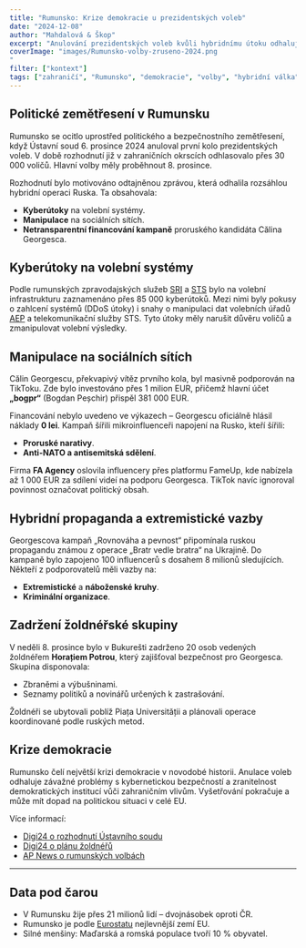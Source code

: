 ```yaml
---
title: "Rumunsko: Krize demokracie u prezidentských voleb"
date: "2024-12-08"  
author: "Mahdalová & Škop"  
excerpt: "Anulování prezidentských voleb kvůli hybridnímu útoku odhaluje zranitelnost demokratických procesů."  
coverImage: "images/Rumunsko-volby-zruseno-2024.png
"
filter: ["kontext"]  
tags: ["zahraničí", "Rumunsko", "demokracie", "volby", "hybridní válka", "kybernetická bezpečnost"]  
---
```


## Politické zemětřesení v Rumunsku  

Rumunsko se ocitlo uprostřed politického a bezpečnostního zemětřesení, když Ústavní soud 6. prosince 2024 anuloval první kolo prezidentských voleb. V době rozhodnutí již v zahraničních okrscích odhlasovalo přes 30 000 voličů. Hlavní volby měly proběhnout 8. prosince.  

Rozhodnutí bylo motivováno odtajněnou zprávou, která odhalila rozsáhlou hybridní operaci Ruska. Ta obsahovala:  

- **Kyberútoky** na volební systémy.  
- **Manipulace** na sociálních sítích.  
- **Netransparentní financování kampaně** proruského kandidáta Călina Georgesca.  

## Kyberútoky na volební systémy  

Podle rumunských zpravodajských služeb [SRI](https://www.sri.ro) a [STS](https://www.sts.ro) bylo na volební infrastrukturu zaznamenáno přes 85 000 kyberútoků. Mezi nimi byly pokusy o zahlcení systémů (DDoS útoky) i snahy o manipulaci dat volebních úřadů [AEP](https://www.roaep.ro) a telekomunikační služby STS. Tyto útoky měly narušit důvěru voličů a zmanipulovat volební výsledky.  

## Manipulace na sociálních sítích  

Călin Georgescu, překvapivý vítěz prvního kola, byl masivně podporován na TikToku. Zde bylo investováno přes 1 milion EUR, přičemž hlavní účet **„bogpr“** (Bogdan Peșchir) přispěl 381 000 EUR.  

Financování nebylo uvedeno ve výkazech – Georgescu oficiálně hlásil náklady **0 lei**. Kampaň šířili mikroinfluenceři napojení na Rusko, kteří šířili:  

- **Proruské narativy**.  
- **Anti-NATO a antisemitská sdělení**.  

Firma **FA Agency** oslovila influencery přes platformu FameUp, kde nabízela až 1 000 EUR za sdílení videí na podporu Georgesca. TikTok navíc ignoroval povinnost označovat politický obsah.  

## Hybridní propaganda a extremistické vazby  

Georgescova kampaň „Rovnováha a pevnost“ připomínala ruskou propagandu známou z operace „Bratr vedle bratra“ na Ukrajině. Do kampaně bylo zapojeno 100 influencerů s dosahem 8 milionů sledujících. Někteří z podporovatelů měli vazby na:  

- **Extremistické** a **náboženské kruhy**.  
- **Kriminální organizace**.  

## Zadržení žoldnéřské skupiny  

V neděli 8. prosince bylo v Bukurešti zadrženo 20 osob vedených žoldnéřem **Horațiem Potrou**, který zajišťoval bezpečnost pro Georgesca. Skupina disponovala:  

- Zbraněmi a výbušninami.  
- Seznamy politiků a novinářů určených k zastrašování.  

Žoldnéři se ubytovali poblíž Piața Universității a plánovali operace koordinované podle ruských metod.  

## Krize demokracie  

Rumunsko čelí největší krizi demokracie v novodobé historii. Anulace voleb odhaluje závažné problémy s kybernetickou bezpečností a zranitelnost demokratických institucí vůči zahraničním vlivům. Vyšetřování pokračuje a může mít dopad na politickou situaci v celé EU.  

Více informací:  

- [Digi24 o rozhodnutí Ústavního soudu](https://www.digi24.ro/alegeri-prezidentiale-2024/curtea-constitutionala-a-decis-anularea-primului-turul-al-alegerilor-prezidentiale-3036247)  
- [Digi24 o plánu žoldnéřů](https://www.digi24.ro/stiri/actualitate/cum-arata-planul-mercenarilor-lui-calin-georgescu-care-veneau-inarmati-la-bucuresti-aveau-liste-cu-politicieni-si-jurnalisti-surse-3038211)  
- [AP News o rumunských volbách](https://apnews.com/article/romania-election-president-europe-georgescu-90bebd251cb1376ee654c58d90afa956)  

---

## Data pod čarou  

- V Rumunsku žije přes 21 milionů lidí – dvojnásobek oproti ČR.  
- Rumunsko je podle [Eurostatu](https://ec.europa.eu/eurostat) nejlevnější zemí EU.  
- Silné menšiny: Maďarská a romská populace tvoří 10 % obyvatel. 
